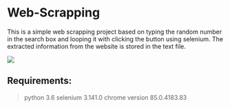 # Web-Scrapping

This is a simple web scrapping project based on typing the random number in the search box and looping it with clicking the button using selenium. The extracted information from the website is stored in the text file. 



<img src="https://user-images.githubusercontent.com/59787504/92299382-80d4e400-ef71-11ea-95b2-4428e676c0f2.gif">

## Requirements:
   > python 3.6
   > selenium 3.141.0
   > chrome version 85.0.4183.83

   
